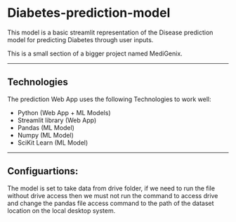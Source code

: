 # Diabetes-prediction-model
This model is a basic streamlit representation of the Disease prediction model for predicting Diabetes through user inputs.

This is a small section of a bigger project named MediGenix.

---

## Technologies 

The prediction Web App uses the following Technologies to work well:
* Python (Web App + ML Models)
* Streamlit library (Web App)
* Pandas (ML Model)
* Numpy (ML Model)
* SciKit Learn (ML Model)

---

## Configuartions:
The model is set to take data from drive folder, if we need to run the file without drive access then we must not run the command to access drive and change the pandas file access command to the path of the dataset location on the local desktop system.
